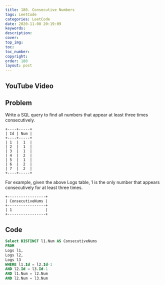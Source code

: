 ```yaml
---
title: 180. Consecutive Numbers
tags: LeetCode
categories: LeetCode
date: 2020-11-08 20:19:09
keywords:
description:
cover:
top_img:
toc:
toc_number:
copyright:
order: 180
layout: post
---
```


## YouTube Video

## Problem

Write a SQL query to find all numbers that appear at least three times consecutively.

```
+----+-----+
| Id | Num |
+----+-----+
| 1  |  1  |
| 2  |  1  |
| 3  |  1  |
| 4  |  2  |
| 5  |  1  |
| 6  |  2  |
| 7  |  2  |
+----+-----+
```

For example, given the above Logs table, 1 is the only number that appears consecutively for at least three times.

```
+-----------------+
| ConsecutiveNums |
+-----------------+
| 1               |
+-----------------+
```

## Code

```sql
Select DISTINCT l1.Num AS ConsecutiveNums
FROM
Logs l1,
Logs l2,
Logs l3
WHERE l1.Id = l2.Id-1
AND l2.Id = l3.Id-1
AND l1.Num = l2.Num
AND l2.Num = l3.Num
```

